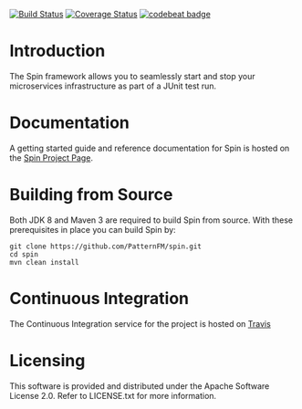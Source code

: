[![Build Status](https://travis-ci.org/PatternFM/spin.svg?branch=master)](https://travis-ci.org/PatternFM/spin)
[![Coverage Status](https://coveralls.io/repos/github/PatternFM/spin/badge.svg?branch=master)](https://coveralls.io/github/PatternFM/spin?branch=master)  [![codebeat badge](https://codebeat.co/badges/a7b66a31-a25c-4cee-a6ec-1946d34d51cd)](https://codebeat.co/projects/github-com-patternfm-spin-master) 

# Introduction

The Spin framework allows you to seamlessly start and stop your microservices infrastructure as part of a JUnit test run.


# Documentation

A getting started guide and reference documentation for Spin is hosted on the [Spin Project Page](http://pattern.fm/spin/#documentation).


# Building from Source

Both JDK 8 and Maven 3 are required to build Spin from source. With these prerequisites in place you can build Spin by:
```
git clone https://github.com/PatternFM/spin.git
cd spin
mvn clean install
```

# Continuous Integration

The Continuous Integration service for the project is hosted on [Travis](https://travis-ci.org/PatternFM/spin) 


# Licensing

This software is provided and distributed under the Apache Software License 2.0. Refer to LICENSE.txt for more information.
